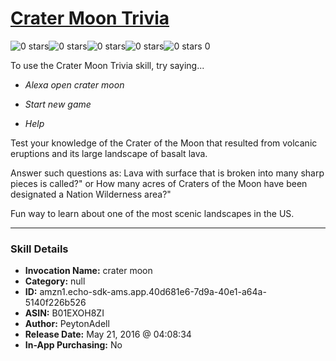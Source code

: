 # [Crater Moon Trivia](http://alexa.amazon.com/#skills/amzn1.echo-sdk-ams.app.40d681e6-7d9a-40e1-a64a-5140f226b526)
![0 stars](../../images/ic_star_border_black_18dp_1x.png)![0 stars](../../images/ic_star_border_black_18dp_1x.png)![0 stars](../../images/ic_star_border_black_18dp_1x.png)![0 stars](../../images/ic_star_border_black_18dp_1x.png)![0 stars](../../images/ic_star_border_black_18dp_1x.png) 0

To use the Crater Moon Trivia skill, try saying...

* *Alexa open crater moon*

* *Start new game*

* *Help*

Test your knowledge of the Crater of the Moon that resulted from volcanic eruptions and its large landscape of  basalt lava.

Answer such questions as:
Lava with surface that is broken into many sharp pieces is called?" or
How many acres of Craters of the Moon have been designated a Nation Wilderness area?"

Fun way to learn about one of the most scenic landscapes in the US.

***

### Skill Details

* **Invocation Name:** crater moon
* **Category:** null
* **ID:** amzn1.echo-sdk-ams.app.40d681e6-7d9a-40e1-a64a-5140f226b526
* **ASIN:** B01EXOH8ZI
* **Author:** PeytonAdell
* **Release Date:** May 21, 2016 @ 04:08:34
* **In-App Purchasing:** No
